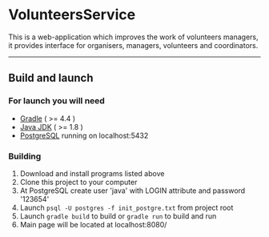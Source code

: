 # VolunteersService

This is a web-application which improves the work of volunteers managers, it provides interface for organisers, managers, volunteers and coordinators.

--------

## Build and launch

### For launch you will need

* [Gradle](https://gradle.org/install/) ( >= 4.4 )
* [Java JDK](https://www.oracle.com/technetwork/java/javase/downloads/2133151) ( >= 1.8 )
* [PostgreSQL](https://www.postgresql.org/download/) running on localhost:5432

### Building

1. Download and install programs listed above
2. Clone this project to your computer
3. At PostgreSQL create user 'java' with LOGIN attribute and password '123654'
4. Launch ```psql -U postgres -f init_postgre.txt``` from project root
5. Launch ```gradle build``` to build or ```gradle run``` to build and run
6. Main page will be located at localhost:8080/
